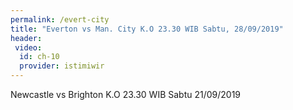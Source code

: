 ```yaml
---
permalink: /evert-city
title: "Everton vs Man. City K.O 23.30 WIB Sabtu, 28/09/2019"
header:
 video:
  id: ch-10
  provider: istimiwir
---
```

Newcastle vs Brighton K.O 23.30 WIB Sabtu 21/09/2019
